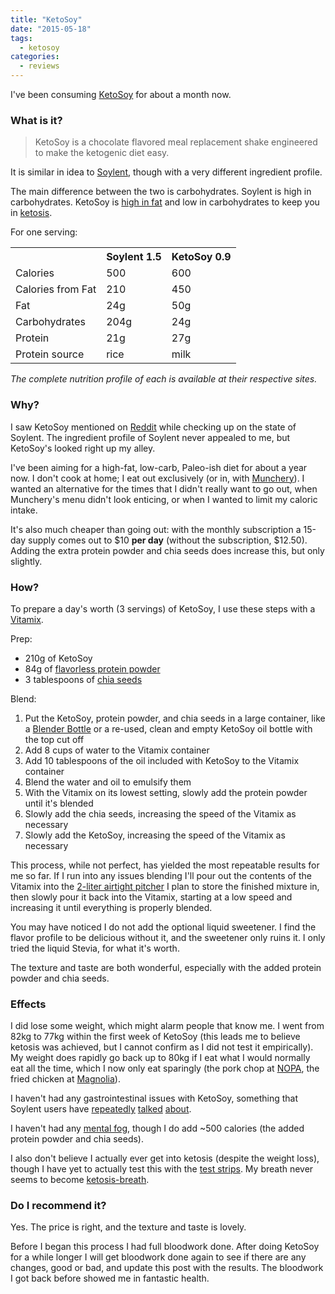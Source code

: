 ```yaml
---
title: "KetoSoy"
date: "2015-05-18"
tags:
  - ketosoy
categories:
  - reviews
---
```


I've been consuming [KetoSoy](http://www.ketosoy.com) for about a month now.

<!--more-->

### What is it?

> KetoSoy is a chocolate flavored meal replacement shake engineered to make the ketogenic diet easy.

It is similar in idea to [Soylent](https://www.soylent.com), though with a very different ingredient profile.

The main difference between the two is carbohydrates. Soylent is high in carbohydrates. KetoSoy is [high in fat](http://www.nytimes.com/2014/09/02/health/low-carb-vs-low-fat-diet.html) and low in carbohydrates to keep you in [ketosis](https://en.wikipedia.org/wiki/Ketosis).

For one serving:

<table>
  <th></th>
  <th>Soylent 1.5</th>
  <th>KetoSoy 0.9</th>
  <tr>
    <td>Calories</td>
    <td>500</td>
    <td>600</td>
  </tr>
  <tr>
    <td>Calories from Fat</td>
    <td>210</td>
    <td>450</td>
  </tr>
  <tr>
    <td>Fat</td>
    <td>24g</td>
    <td>50g</td>
  </tr>
  <tr>
    <td>Carbohydrates</td>
    <td>204g</td>
    <td>24g</td>
  </tr>
  <tr>
    <td>Protein</td>
    <td>21g</td>
    <td>27g</td>
  </tr>
  <tr>
    <td>Protein source</td>
    <td>rice</td>
    <td>milk</td>
  </tr>
</table>

*The complete nutrition profile of each is available at their respective sites.*

### Why?

I saw KetoSoy mentioned on [Reddit](http://www.reddit.com/r/soylent/comments/2o02kx/as_promised_ketosoy_the_ketogenic_soylent_is_now/) while checking up on the state of Soylent. The ingredient profile of Soylent never appealed to me, but KetoSoy's looked right up my alley.

I've been aiming for a high-fat, low-carb, Paleo-ish diet for about a year now. I don't cook at home; I eat out exclusively (or in, with [Munchery](https://munchery.com)). I wanted an alternative for the times that I didn't really want to go out, when Munchery's menu didn't look enticing, or when I wanted to limit my caloric intake.

It's also much cheaper than going out: with the monthly subscription a 15-day supply comes out to $10 **per day** (without the subscription, $12.50). Adding the extra protein powder and chia seeds does increase this, but only slightly.

### How?

To prepare a day's worth (3 servings) of KetoSoy, I use these steps with a [Vitamix](http://amzn.com/B00LBFUKIA).

Prep:

* 210g of KetoSoy
* 84g of [flavorless protein powder](http://amzn.com/B0015AQL1Q)
* 3 tablespoons of [chia seeds](http://amzn.com/B00H889MGK)

Blend:

1. Put the KetoSoy, protein powder, and chia seeds in a large container, like a [Blender Bottle](http://amzn.com/B00MVMCUK8) or a re-used, clean and empty KetoSoy oil bottle with the top cut off
1. Add 8 cups of water to the Vitamix container
1. Add 10 tablespoons of the oil included with KetoSoy to the Vitamix container
1. Blend the water and oil to emulsify them
1. With the Vitamix on its lowest setting, slowly add the protein powder until it's blended
1. Slowly add the chia seeds, increasing the speed of the Vitamix as necessary
1. Slowly add the KetoSoy, increasing the speed of the Vitamix as necessary

This process, while not perfect, has yielded the most repeatable results for me so far. If I run into any issues blending I'll pour out the contents of the Vitamix into the [2-liter airtight pitcher](http://amzn.com/B00DCYNP2G) I plan to store the finished mixture in, then slowly pour it back into the Vitamix, starting at a low speed and increasing it until everything is properly blended.

You may have noticed I do not add the optional liquid sweetener. I find the flavor profile to be delicious without it, and the sweetener only ruins it. I only tried the liquid Stevia, for what it's worth.

The texture and taste are both wonderful, especially with the added protein powder and chia seeds.


### Effects

I did lose some weight, which might alarm people that know me. I went from 82kg to 77kg within the first week of KetoSoy (this leads me to believe ketosis was achieved, but I cannot confirm as I did not test it empirically). My weight does rapidly go back up to 80kg if I eat what I would normally eat all the time, which I now only eat sparingly (the pork chop at [NOPA](http://nopasf.com), the fried chicken at [Magnolia](http://magnoliapub.com/)).

I haven't had any gastrointestinal issues with KetoSoy, something that Soylent users have [repeatedly](http://www.reddit.com/r/soylent/comments/32t042/lpt_drink_slowly_to_avoid_bloatinggas/) [talked](http://www.reddit.com/r/soylent/comments/2qaw3o/has_anyone_else_gotten_way_less_gas_with_soylent/) [about](http://www.reddit.com/r/soylent/comments/2cwxwq/day_7_official_soylent_still_having_gas/). 

I haven't had any [mental fog](http://www.reddit.com/r/soylent/comments/2uuqac/a_little_over_a_week_in_on_ketosoy/), though I do add ~500 calories (the added protein powder and chia seeds).

I also don't believe I actually ever get into ketosis (despite the weight loss), though I have yet to actually test this with the [test strips](http://amzn.com/B001DCV9S6). My breath never seems to become [ketosis-breath](http://www.webmd.com/oral-health/features/low-carb-diets-can-cause-bad-breath).


### Do I recommend it?

Yes. The price is right, and the texture and taste is lovely.

Before I began this process I had full bloodwork done. After doing KetoSoy for a while longer I will get bloodwork done again to see if there are any changes, good or bad, and update this post with the results. The bloodwork I got back before showed me in fantastic health.
